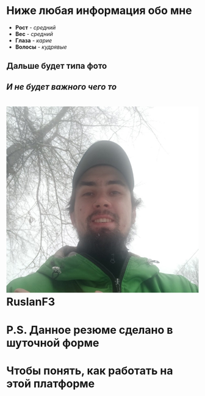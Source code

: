# Ниже любая информация обо мне

- **Рост** - *средний*
- **Вес** - *средний*
- **Глаза** - *карие*
- **Волосы** - *кудрявые*

## Дальше будет типа фото
## *И не будет важного чего то*

# ![](Foto.jpg) RuslanF3

# P.S. Данное резюме сделано в шуточной форме
#      Чтобы понять, как работать на этой платформе